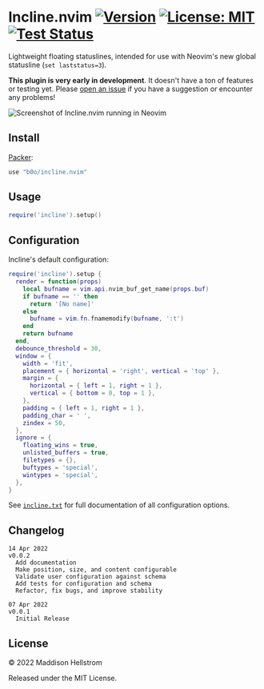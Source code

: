 # Incline.nvim [![Version](https://img.shields.io/github/v/tag/b0o/incline.nvim?style=flat&color=yellow&label=version&sort=semver)](https://github.com/b0o/incline.nvim/releases) [![License: MIT](https://img.shields.io/github/license/b0o/incline.nvim?style=flat&color=green)](https://mit-license.org) [![Test Status](https://img.shields.io/github/workflow/status/b0o/incline.nvim/test?label=tests)](https://github.com/b0o/incline.nvim/actions/workflows/test.yaml)

Lightweight floating statuslines, intended for use with Neovim's new global statusline (`set laststatus=3`).

**This plugin is very early in development**. It doesn't have a ton of features or testing yet. Please [open an issue](https://github.com/b0o/incline.nvim/issues/new) if you have a suggestion or encounter any problems!

![Screenshot of Incline.nvim running in Neovim](https://user-images.githubusercontent.com/21299126/162644089-7f1ff22b-dedf-4bbf-a0ac-6dc6bf2f602b.png)

## Install

[Packer](https://github.com/wbthomason/packer.nvim):

```lua
use "b0o/incline.nvim"
```

## Usage

```lua
require('incline').setup()
```

## Configuration

Incline's default configuration:

```lua
require('incline').setup {
  render = function(props)
    local bufname = vim.api.nvim_buf_get_name(props.buf)
    if bufname == '' then
      return '[No name]'
    else
      bufname = vim.fn.fnamemodify(bufname, ':t')
    end
    return bufname
  end,
  debounce_threshold = 30,
  window = {
    width = 'fit',
    placement = { horizontal = 'right', vertical = 'top' },
    margin = {
      horizontal = { left = 1, right = 1 },
      vertical = { bottom = 0, top = 1 },
    },
    padding = { left = 1, right = 1 },
    padding_char = ' ',
    zindex = 50,
  },
  ignore = {
    floating_wins = true,
    unlisted_buffers = true,
    filetypes = {},
    buftypes = 'special',
    wintypes = 'special',
  },
}
```

See [`incline.txt`](https://github.com/b0o/incline.nvim/blob/main/doc/incline.txt) for full documentation of all configuration options.

## Changelog

```
14 Apr 2022                                                             v0.0.2
  Add documentation
  Make position, size, and content configurable
  Validate user configuration against schema
  Add tests for configuration and schema
  Refactor, fix bugs, and improve stability

07 Apr 2022                                                             v0.0.1
  Initial Release
```

## License

&copy; 2022 Maddison Hellstrom

Released under the MIT License.
